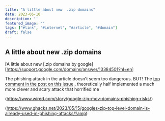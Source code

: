 ```yaml
---
title: "A little about new  .zip domains"
date: 2023-06-10
description: ''
featured_image: ""
tags: ["#link", "#internet", "#article", "#domain"]
draft: false
---
```


## A little about new  .zip domains

[A little about new [.zip domains by google][https://support.google.com/domains/answer/13384501?hl=en]


The phishing attack in the article doesn't seem too dangerous.
BUT!
The [top comment in the post on this issue](https://old.reddit.com/r/programming/comments/13fsvl5/the_zip_tld_sucks_and_it_needs_to_be_immediately/jjxivcp/)
, theoretically half implemented a much more clever and scary attack that horrified me


(https://www.wired.com/story/google-zip-mov-domains-phishing-risks/)

(https://www.ghacks.net/2023/05/15/googles-zip-top-level-domain-is-already-used-in-phishing-attacks/?amp)